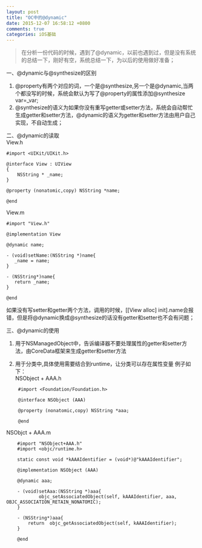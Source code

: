 ```yaml
---
layout: post
title: "OC中的@dynamic"
date: 2015-12-07 16:58:12 +0800
comments: true
categories: iOS基础
---
```


> 在分析一份代码的时候，遇到了@dynamic，以前也遇到过，但是没有系统的总结一下，刚好有空，系统总结一下，为以后的使用做好准备；

一、@dynamic与@synthesize的区别  

1. @property有两个对应的词，一个是@synthesize,另一个是@dynamic,当两个都没写的时候，系统会默认为写了@property的属性添加@synthesize var=_var;                                   
2. @synthesize的语义为如果你没有重写getter或setter方法，系统会自动帮忙生成getter和setter方法，@dynamic的语义为getter和setter方法由用户自己实现，不自动生成；

<!--more-->

二、@dynamic的读取  
View.h
	
	#import <UIKit/UIKit.h>

	@interface View : UIView
	{
    	NSString * _name;
	}

	@property (nonatomic,copy) NSString *name;

	@end
	
View.m

	
	#import "View.h"

	@implementation View

	@dynamic name;

	- (void)setName:(NSString *)name{
       _name = name;
	}

	- (NSString*)name{
       return _name;
	}
	
	@end
如果没有写setter和getter两个方法，调用的时候，[[View alloc] init].name会报错，但是将@dynamic换成@synthesize的话没有getter和setter也不会有问题；

三、@dynamic的使用 

1. 用于NSManagedObject中，告诉编译器不要处理属性的getter和setter方法，由CoreData框架来生成getter和setter方法
2. 用于分类中,具体使用需要结合到runtime，让分类可以存在属性变量
 例子如下：  
 NSObject + AAA.h
 
		#import <Foundation/Foundation.h>
		
		@interface NSObject (AAA)
		
		@property (nonatomic,copy) NSString *aaa;
		
		@end
		
NSObjct + AAA.m

		#import "NSObject+AAA.h"
		#import <objc/runtime.h>

		static const void *kAAAIdentifier = (void*)@"kAAAIdentifier";

		@implementation NSObject (AAA)

		@dynamic aaa;

		- (void)setAaa:(NSString *)aaa{
				objc_setAssociatedObject(self, kAAAIdentifier, aaa, OBJC_ASSOCIATION_RETAIN_NONATOMIC);
		}

		- (NSString*)aaa{
			return  objc_getAssociatedObject(self, kAAAIdentifier);
		}

		@end
